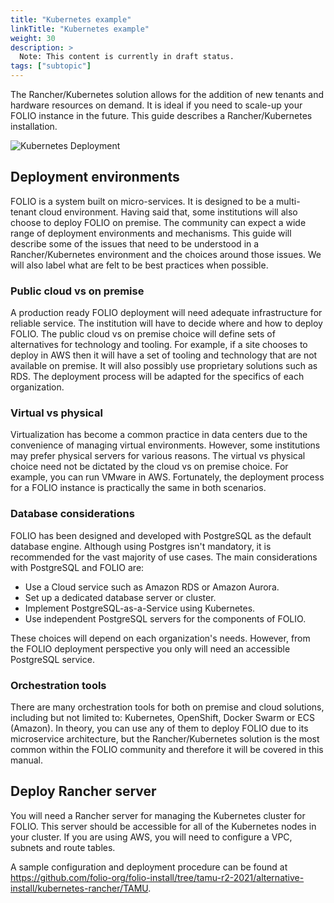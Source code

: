 ```yaml
---
title: "Kubernetes example"
linkTitle: "Kubernetes example"
weight: 30
description: >
  Note: This content is currently in draft status.
tags: ["subtopic"]
---
```

 The Rancher/Kubernetes solution allows for the addition of new tenants and hardware resources on demand.  It is ideal if you need to scale-up your FOLIO instance in the future.  This guide describes a Rancher/Kubernetes installation.

![Kubernetes Deployment](/img/kubernetes_deployment.png)

## Deployment environments
FOLIO is a system built on micro-services.  It is designed to be a multi-tenant cloud environment.  Having said that, some institutions will also choose to deploy FOLIO on premise.  The community can expect a wide range of deployment environments and mechanisms.  This guide will describe some of the issues that need to be understood in a Rancher/Kubernetes environment and the choices around those issues.  We will also label what are felt to be best practices when possible.

### Public cloud vs on premise
A production ready FOLIO deployment will need adequate infrastructure for reliable service.  The institution will have to decide where and how to deploy FOLIO.  The public cloud vs on premise choice will define sets of alternatives for technology and tooling.  For example, if a site chooses to deploy in AWS then it will have a set of tooling and technology that are not available on premise.  It will also possibly use proprietary solutions such as RDS.  The deployment process will be adapted for the specifics of each organization.

### Virtual vs physical
Virtualization has become a common practice in data centers due to the convenience of managing virtual environments.  However, some institutions may prefer physical servers for various reasons.  The virtual vs physical choice need not be dictated by the cloud vs on premise choice.   For example, you can run VMware in AWS.  Fortunately, the deployment process for a FOLIO instance is practically the same in both scenarios.

### Database considerations
FOLIO has been designed and developed with PostgreSQL as the default database engine.  Although using Postgres isn't mandatory, it is recommended for the vast majority of use cases.  The main considerations with PostgreSQL and FOLIO are:

* Use a Cloud service such as Amazon RDS or Amazon Aurora.
* Set up a dedicated database server or cluster.
* Implement PostgreSQL-as-a-Service using Kubernetes.
* Use independent PostgreSQL servers for the components of FOLIO.

These choices will depend on each organization's needs.  However, from the FOLIO deployment perspective you only will need an accessible PostgreSQL service.

### Orchestration tools
There are many orchestration tools for both on premise and cloud solutions, including but not limited to: Kubernetes, OpenShift, Docker Swarm or ECS (Amazon). In theory, you can use any of them to deploy FOLIO due to its microservice architecture, but the Rancher/Kubernetes solution is the most common within the FOLIO community and therefore it will be covered in this manual.


## Deploy Rancher server
You will need a Rancher server for managing the Kubernetes cluster for FOLIO.  This server should be accessible for all of the Kubernetes nodes in your cluster.   If you are using AWS, you will need to configure a VPC, subnets and route tables.

A sample configuration and deployment procedure can be found at
<https://github.com/folio-org/folio-install/tree/tamu-r2-2021/alternative-install/kubernetes-rancher/TAMU>.

